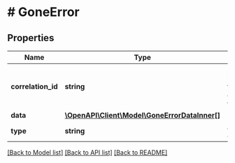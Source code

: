 # # GoneError

## Properties

Name | Type | Description | Notes
------------ | ------------- | ------------- | -------------
**correlation_id** | **string** | Unique identifier for this particular occurrence of the problem. |
**data** | [**\OpenAPI\Client\Model\GoneErrorDataInner[]**](GoneErrorDataInner.md) | Error data. |
**type** | **string** | Always \&quot;list\&quot;. |

[[Back to Model list]](../../README.md#models) [[Back to API list]](../../README.md#endpoints) [[Back to README]](../../README.md)
